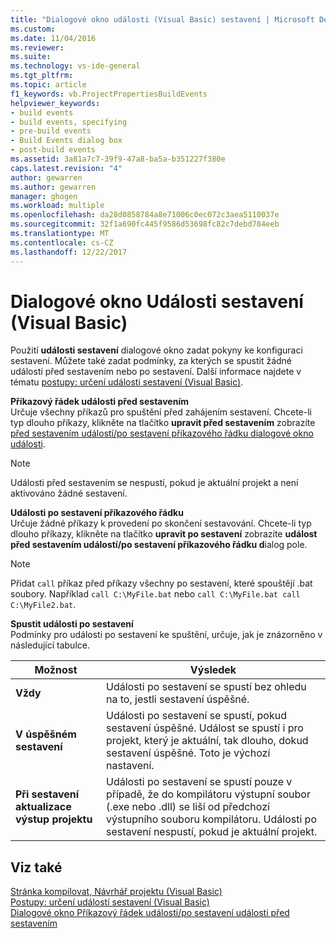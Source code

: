 ```yaml
---
title: "Dialogové okno události (Visual Basic) sestavení | Microsoft Docs"
ms.custom: 
ms.date: 11/04/2016
ms.reviewer: 
ms.suite: 
ms.technology: vs-ide-general
ms.tgt_pltfrm: 
ms.topic: article
f1_keywords: vb.ProjectPropertiesBuildEvents
helpviewer_keywords:
- build events
- build events, specifying
- pre-build events
- Build Events dialog box
- post-build events
ms.assetid: 3a81a7c7-39f9-47a8-ba5a-b351227f380e
caps.latest.revision: "4"
author: gewarren
ms.author: gewarren
manager: ghogen
ms.workload: multiple
ms.openlocfilehash: da28d0858784a8e71006c0ec072c3aea5110037e
ms.sourcegitcommit: 32f1a690fc445f9586d53698fc82c7debd784eeb
ms.translationtype: MT
ms.contentlocale: cs-CZ
ms.lasthandoff: 12/22/2017
---
```

# <a name="build-events-dialog-box-visual-basic"></a>Dialogové okno Události sestavení (Visual Basic)
Použití **události sestavení** dialogové okno zadat pokyny ke konfiguraci sestavení. Můžete také zadat podmínky, za kterých se spustit žádné události před sestavením nebo po sestavení. Další informace najdete v tématu [postupy: určení události sestavení (Visual Basic)](../../ide/how-to-specify-build-events-visual-basic.md).  
  
 **Příkazový řádek události před sestavením**  
 Určuje všechny příkazů pro spuštění před zahájením sestavení. Chcete-li typ dlouho příkazy, klikněte na tlačítko **upravit před sestavením** zobrazíte [před sestavením událostí/po sestavení příkazového řádku dialogové okno události](../../ide/reference/pre-build-event-post-build-event-command-line-dialog-box.md).  
  
> [!NOTE]
>  Události před sestavením se nespustí, pokud je aktuální projekt a není aktivováno žádné sestavení.  
  
 **Události po sestavení příkazového řádku**  
 Určuje žádné příkazy k provedení po skončení sestavování. Chcete-li typ dlouho příkazy, klikněte na tlačítko **upravit po sestavení** zobrazíte **událost před sestavením událostí/po sestavení příkazového řádku d**ialog pole.  
  
> [!NOTE]
>  Přidat `call` příkaz před příkazy všechny po sestavení, které spouštějí .bat soubory. Například `call C:\MyFile.bat` nebo `call C:\MyFile.bat call C:\MyFile2.bat`.  
  
 **Spustit události po sestavení**  
 Podmínky pro události po sestavení ke spuštění, určuje, jak je znázorněno v následující tabulce.  
  
|Možnost|Výsledek|  
|------------|------------|  
|**Vždy**|Události po sestavení se spustí bez ohledu na to, jestli sestavení úspěšné.|  
|**V úspěšném sestavení**|Události po sestavení se spustí, pokud sestavení úspěšné. Událost se spustí i pro projekt, který je aktuální, tak dlouho, dokud sestavení úspěšné. Toto je výchozí nastavení.|  
|**Při sestavení aktualizace výstup projektu**|Události po sestavení se spustí pouze v případě, že do kompilátoru výstupní soubor (.exe nebo .dll) se liší od předchozí výstupního souboru kompilátoru. Události po sestavení nespustí, pokud je aktuální projekt.|  
  
## <a name="see-also"></a>Viz také  
 [Stránka kompilovat, Návrhář projektu (Visual Basic)](../../ide/reference/compile-page-project-designer-visual-basic.md)   
 [Postupy: určení událostí sestavení (Visual Basic)](../../ide/how-to-specify-build-events-visual-basic.md)   
 [Dialogové okno Příkazový řádek události/po sestavení události před sestavením](../../ide/reference/pre-build-event-post-build-event-command-line-dialog-box.md)